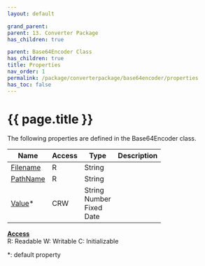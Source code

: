 ```yaml
---
layout: default

grand_parent: 
parent: 13. Converter Package
has_children: true

parent: Base64Encoder Class
has_children: true
title: Properties
nav_order: 1
permalink: /package/converterpackage/base64encoder/properties
has_toc: false
---
```

# {{ page.title }}

The following properties are defined in the Base64Encoder class.

|Name       | Access | Type   | Description |
|----------	|--------|--------|-------------|
| [Filename](/package/converterpackage/base64encoder/properties/filename) | R | String | |
| [PathName](/package/converterpackage/base64encoder/properties/pathname) | R | String | |
| [Value](/package/converterpackage/base64encoder/properties/value)* | CRW | String<br>Number<br>Fixed<br>Date | |

<u><b>Access</b></u><br>
R: Readable
W: Writable
C: Initializable

*: default property